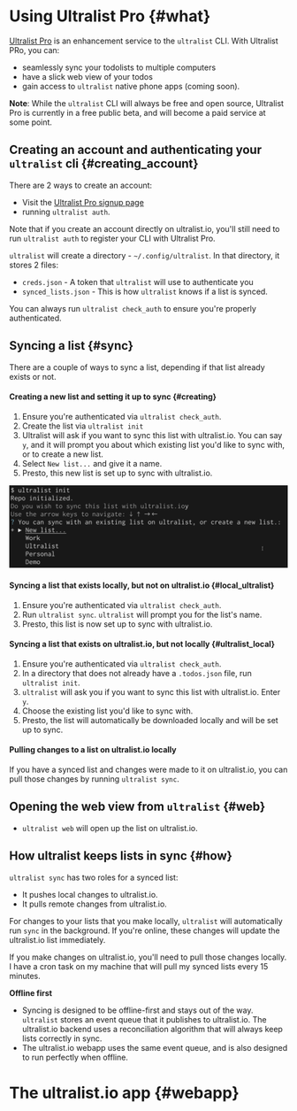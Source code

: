 # Using Ultralist Pro {#what}

[Ultralist Pro](https://ultralist.io) is an enhancement service to the `ultralist` CLI.  With Ultralist PRo, you can:

* seamlessly sync your todolists to multiple computers
* have a slick web view of your todos
* gain access to `ultralist` native phone apps (coming soon).

**Note**: While the `ultralist` CLI will always be free and open source, Ultralist Pro is currently in a free public beta, and will become a paid service at some point.

## Creating an account and authenticating your `ultralist` cli {#creating_account}

There are 2 ways to create an account:

* Visit the [Ultralist Pro signup page](https://app.ultralist.io/login)
* running `ultralist auth`.

Note that if you create an account directly on ultralist.io, you'll still need to run `ultralist auth` to register your CLI with Ultralist Pro.

`ultralist` will create a directory - `~/.config/ultralist`. In that directory, it stores 2 files:

* `creds.json` - A token that `ultralist` will use to authenticate you
* `synced_lists.json` - This is how `ultralist` knows if a list is synced.

You can always run `ultralist check_auth` to ensure you're properly authenticated.

## Syncing a list {#sync}

There are a couple of ways to sync a list, depending if that list already exists or not.  

#### Creating a new list and setting it up to sync {#creating}

1. Ensure you're authenticated via `ultralist check_auth`.
2. Create the list via `ultralist init`
3. Ultralist will ask if you want to sync this list with ultralist.io.  You can say `y`, and it will prompt you about which existing list you'd like to sync with, or to create a new list.  
4. Select `New list...` and give it a name.
5. Presto, this new list is set up to sync with ultralist.io.

![](images/sync_list.png)

#### Syncing a list that exists locally, but not on ultralist.io {#local_ultralist}

1. Ensure you're authenticated via `ultralist check_auth`.
2. Run `ultralist sync`.  `ultralist` will prompt you for the list's name.
3. Presto, this list is now set up to sync with ultralist.io.

#### Syncing a list that exists on ultralist.io, but not locally {#ultralist_local}

1. Ensure you're authenticated via `ultralist check_auth`.
2. In a directory that does not already have a `.todos.json` file, run `ultralist init`.  
3. `ultralist` will ask you if you want to sync this list with ultralist.io. Enter `y`.
4. Choose the existing list you'd like to sync with.
5. Presto, the list will automatically be downloaded locally and will be set up to sync.

#### Pulling changes to a list on ultralist.io locally

If you have a synced list and changes were made to it on ultralist.io, you can pull those changes by running `ultralist sync`.

## Opening the web view from `ultralist` {#web}

* `ultralist web` will open up the list on ultralist.io.


## How ultralist keeps lists in sync {#how}

`ultralist sync` has two roles for a synced list:
* It pushes local changes to ultralist.io.
* It pulls remote changes from ultralist.io.

For changes to your lists that you make locally, `ultralist` will automatically run `sync` in the background.  If you're online, these changes will update the ultralist.io list immediately.

If you make changes on ultralist.io, you'll need to pull those changes locally.  I have a cron task on my machine that will pull my synced lists every 15 minutes.

**Offline first**
* Syncing is designed to be offline-first and stays out of the way.  `ultralist` stores an event queue that it publishes to ultralist.io.  The ultralist.io backend uses a reconciliation algorithm that will always keep lists correctly in sync.
* The ultralist.io webapp uses the same event queue, and is also designed to run perfectly when offline.

# The ultralist.io app {#webapp}

